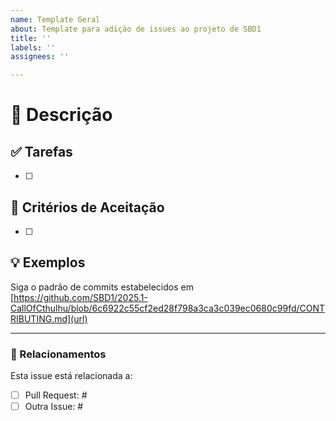 ```yaml
---
name: Template Geral
about: Template para adição de issues ao projeto de SBD1
title: ''
labels: ''
assignees: ''

---
```


# 📝 Descrição


## ✅ Tarefas
- [ ] 


## 🎯 Critérios de Aceitação
- [ ] 


## 💡 Exemplos


Siga o padrão de commits estabelecidos em [https://github.com/SBD1/2025.1-CallOfCthulhu/blob/6c6922c55cf2ed28f798a3ca3c039ec0680c99fd/CONTRIBUTING.md](url)

---

### 🔗 Relacionamentos  
Esta issue está relacionada a:  
- [ ] Pull Request: #  
- [ ] Outra Issue: #
